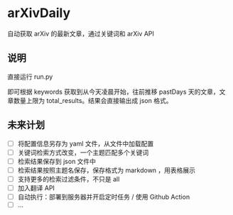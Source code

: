 # arXivDaily

自动获取 arXiv 的最新文章，通过关键词和 arXiv API

## 说明

直接运行 run.py

即可根据 keywords 获取到从今天凌晨开始，往前推移 pastDays 天的文章，文章数量上限为 total_results。结果会直接输出成 json 格式。

## 未来计划

- [ ] 将配置信息另存为 yaml 文件，从文件中加载配置
- [ ] 关键词检索方式改变，一个主题匹配多个关键词
- [ ] 检索结果保存到 json 文件中
- [ ] 检索结果按照主题名保存，保存格式为 markdown ，用表格展示
- [ ] 支持更多的检索过滤条件，不只是 all
- [ ] 加入翻译 API
- [ ] 自动执行：部署到服务器并开启定时任务 / 使用 Github Action
- [ ] ...